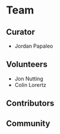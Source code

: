 # Team

## Curator
- Jordan Papaleo



## Volunteers
- Jon Nutting
- Colin Lorertz

## Contributors

## Community
